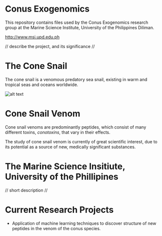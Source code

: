 # Conus Exogenomics
This repository contains files used by the Conus Exogenomics research group at the Marine Science Institute, University of the Philippines Diliman.

http://www.msi.upd.edu.ph

// describe the project, and its significance //

# The Cone Snail

The cone snail is a venomous predatory sea snail, existing in warm and tropical seas and oceans worldwide. 

![alt text](http://d3lp4xedbqa8a5.cloudfront.net/s3/digital-cougar-assets/AusGeo/2014/03/17/38943/cone-snail-australian-geographic.jpg)

# Cone Snail Venom

Cone snail venoms are predominantly peptides, which consist of many different toxins, *conotoxins*, that vary in their effects. 

The study of cone snail venom is currently of great scientific interest, due to its potential as a source of new, medically significant substances.  

# The Marine Science Insitiute, University of the Phillipines

// short description //


# Current Research Projects

* Application of machine learning techniques to discover structure of new peptides in the venom of the conus species.

